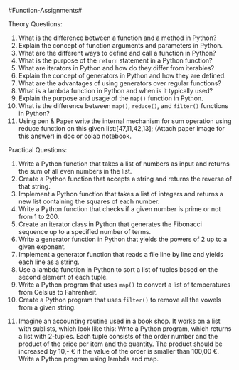 #Function-Assignments#

Theory Questions:
1. What is the difference between a function and a method in Python?
2. Explain the concept of function arguments and parameters in Python.
3. What are the different ways to define and call a function in Python?
4. What is the purpose of the `return` statement in a Python function?
5. What are iterators in Python and how do they differ from iterables?
6. Explain the concept of generators in Python and how they are defined.
7. What are the advantages of using generators over regular functions?
8. What is a lambda function in Python and when is it typically used?
9. Explain the purpose and usage of the `map()` function in Python.
10. What is the difference between `map()`, `reduce()`, and `filter()` functions in Python?
11. Using pen & Paper write the internal mechanism for sum operation using reduce function on this given list:[47,11,42,13];
(Attach paper image for this answer) in doc or colab notebook.

Practical Questions:
1. Write a Python function that takes a list of numbers as input and returns the sum of all even numbers in the list.
2. Create a Python function that accepts a string and returns the reverse of that string.
3. Implement a Python function that takes a list of integers and returns a new list containing the squares of each number.
4. Write a Python function that checks if a given number is prime or not from 1 to 200.
5. Create an iterator class in Python that generates the Fibonacci sequence up to a specified number of terms.
6. Write a generator function in Python that yields the powers of 2 up to a given exponent.
7. Implement a generator function that reads a file line by line and yields each line as a string.
8. Use a lambda function in Python to sort a list of tuples based on the second element of each tuple.
9. Write a Python program that uses `map()` to convert a list of temperatures from Celsius to Fahrenheit.
10. Create a Python program that uses `filter()` to remove all the vowels from a given string.
11) Imagine an accounting routine used in a book shop. It works on a list with sublists, which look like this:
Write a Python program, which returns a list with 2-tuples. Each tuple consists of the order number and the product of the price per item and the quantity. The product should be increased by 10,- € if the value of the order is smaller than 100,00 €.
Write a Python program using lambda and map.


